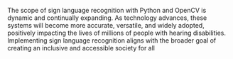 The scope of sign language recognition with Python and OpenCV is dynamic and continually expanding. As technology advances, these systems will become more accurate, versatile, and widely adopted, positively impacting the lives of millions of people with hearing disabilities. Implementing sign language recognition aligns with the broader goal of creating an inclusive and accessible society for all

